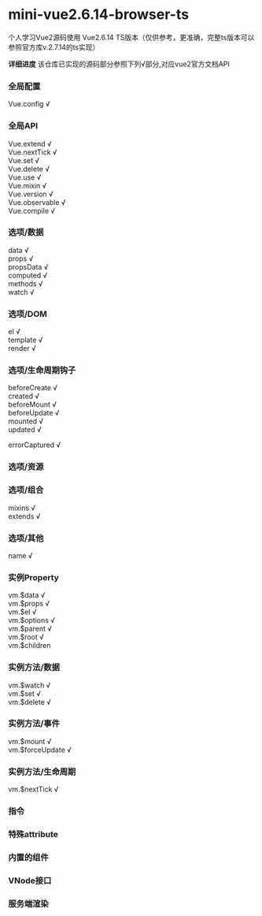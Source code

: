 # mini-vue2.6.14-browser-ts
个人学习Vue2源码使用
Vue2.6.14 TS版本（仅供参考，更准确，完整ts版本可以参照官方库v.2.7.14的ts实现）

**详细进度** 
该仓库已实现的源码部分参照下列√部分,对应vue2官方文档API  
  
### 全局配置
Vue.config √  
  
### 全局API
Vue.extend √  
Vue.nextTick √  
Vue.set √  
Vue.delete √  
Vue.use √  
Vue.mixin √  
Vue.version √  
Vue.observable √  
Vue.compile √  


### 选项/数据
data √  
props √  
propsData √  
computed √  
methods √  
watch √  
  
### 选项/DOM
el √  
template √  
render √  
  
### 选项/生命周期钩子 
beforeCreate √  
created √  
beforeMount √  
beforeUpdate √  
mounted √  
updated √  

errorCaptured √  


### 选项/资源
  
### 选项/组合
mixins √  
extends √  

### 选项/其他
name √  
  
### 实例Property
vm.\$data √  
vm.\$props √  
vm.\$el √  
vm.\$options √  
vm.\$parent √  
vm.\$root √  
vm.\$children  
  
### 实例方法/数据
vm.\$watch √  
vm.\$set √  
vm.\$delete √  
  
### 实例方法/事件
vm.\$mount √  
vm.\$forceUpdate √  
  
### 实例方法/生命周期
vm.\$nextTick √  
  
### 指令
  
### 特殊attribute
  
### 内置的组件
  
### VNode接口
  
### 服务端渲染
  
